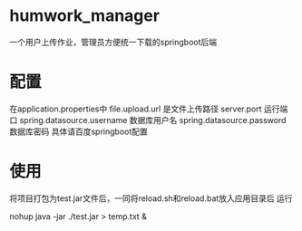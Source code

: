 # humwork_manager
一个用户上传作业，管理员方便统一下载的springboot后端

# 配置
在application.properties中
file.upload.url 是文件上传路径
server.port  运行端口
spring.datasource.username 数据库用户名
spring.datasource.password 数据库密码
具体请百度springboot配置

# 使用
将项目打包为test.jar文件后，一同将reload.sh和reload.bat放入应用目录后
运行 

nohup java -jar ./test.jar > temp.txt &